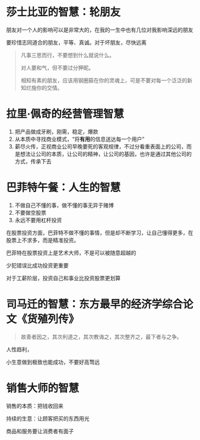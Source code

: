 # 莎士比亚的智慧：轮朋友

朋友对一个人的影响可以是非常大的，在我的一生中也有几位对我影响深远的朋友

要珍惜志同道合的朋友，平等、真诚。对于坏朋友，尽快远离

> 凡事三思而行，不要想到什么就说什么。
>
> 对人要和气，但不要过分狎昵。
>
> 相知有素的朋友，应该用钢圈箍在你的灵魂上，可是不要对每一个泛泛的新知烂施你的交情。

# 拉里·佩奇的经营管理智慧

1. 把产品做成牙刷，刚需，稳定，爆款
2. 从本质中寻找商业模式，“将**有用**的信息送达每一个用户”
3. 薪尽火传，正视商业公司早晚要死的客观规律，不过分看重表面上的公司，而是想法让公司的本质，让公司的精神，让公司的基因，也许是通过其他公司的方式，传承下去

# 巴菲特午餐：人生的智慧

1. 不做自己不懂的事，做不懂的事无异于赌博
2. 不要做空股票
3. 永远不要用杠杆投资

在股票投资方面，巴菲特不做不懂的事情，但是却不断学习，让自己懂得更多，在股票上不求多，而是精准投资。

巴菲特在股票投资上是艺术大师，不是可以被随意超越的

少犯错误比成功投资更重要

对于工薪阶层，投资自己和事业比投资股票更划算

# 司马迁的智慧：东方最早的经济学综合论文《货殖列传》

> 故善者因之，其次利道之，其次教诲之，其次整齐之，最下者与之争。

人性趋利，

小生意做到极致也能成功，不要好高骛远

# 销售大师的智慧

销售的本质：把钱收回来

持续的生意：让顾客把买的东西用光

商品和服务要让消费者有面子

